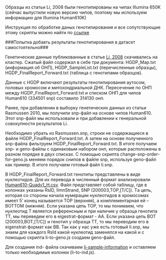 
Образцы из статьи Li, 2008 были генотипированы на чипах Illumina 650K (сейчас выпустили новую версию чипов, поэтому мы используем информацию для Illumina Human610K)

Инструкция по обработке даных генотипирования и все сопутствующие этому скрипты можно найти по [ссылке](https://gitlab.com/stasundr/nivkhi-geno-17/blob/master/Li2008.md)

###Попытка добавть результаты генотипирования в датасет самостоятельно###

Генетические данные  публикованные в статье [Li, 2008](http://hagsc.org/hgdp/files.html) скачивались на кластер. Сжатый файл содержал в себе три документа: HGDP_Map.txt (информация об ОНП), HGDP_SampleList.txt (перечисленные образцы), HGDP_FinalReport_Forward.txt (таблица с генотипами образцов). 

Данные с HGDP включают результаты генотипирования аутосом, половых хромосом и митохондриальной ДНК. Пересечение по ОНП между HGDP_FinalReport_Forward.txt и списком ОНП для чипов Human610 (334501 snp) составило 314130 онп.

Ранее, при добавлении в выборку генетических данных из статьи Rasmussen 2010, мы получили snp-файл на основе чипов Human610. Этот snp-файл мы использовали и при добавлении к генеральной совокупности результатов Li.

Необходимо убрать из Rasmussen.snp, строки не содержащиеся в файле HGDP_FinalReport_Forward.txt. А затем на основе полученного snp-файла фильтруем HGDP_FinalReport_Forward.txt. В итоге получаем snp- и geno-файлы с одинаковым набором онп, которые расположены в разном порядке в двух списках. 
С помощью скрипта change-snp-order-for-geno.js меняем порядок снипов в файле snp, используя geno-файл как пример. В итоге получаем готовый файл li.snp.

В HGDP_FinalReport_Forward.txt генотипы представлены в виде нуклеотидов. Для их перевода в численный формат анализировали [Human610-Quadv1_H.csv](http://www.well.ox.ac.uk/~wrayner/strand/). Файл представляет собой таблицу, где в колонках указаны RsID, IlmnStrand, SNP (200003,TОР,[T/C]). Tа цепь, которая со стороны начала нумерации нуклеотидов в хромосомах имеет 5’ конец называется TOP  (верхняя), а комплементарная ей –  BOTTOM (нижняя). Если указана цепь TOP, то мы понимаем, что нуклеотид Т является референсным и при наличие у образца генотипа TТ, мы переведем его в eigestrat-формат - АА. Если указана цепь ВОТ (200003,ВОТ,[T/C]) и генотип у образца ТТ, то мы переводим его в eigenstrat-формат как ВВ. Так как у нас уже есть готовый li.snp, мы знаем для каждого RsId какой нуклеотид заменялся на какой и с помощью скрипта li-to-geno.js создаем geno-файл.

Для создания ind- файла скачиваем [li-sample-information](http://math.stanford.edu/~yuany/course/data/ceph_hgdp_minor_code_XNA.sampleInformation.csv) и оставляем только необходимые колонки (li-to-ind.js). 
